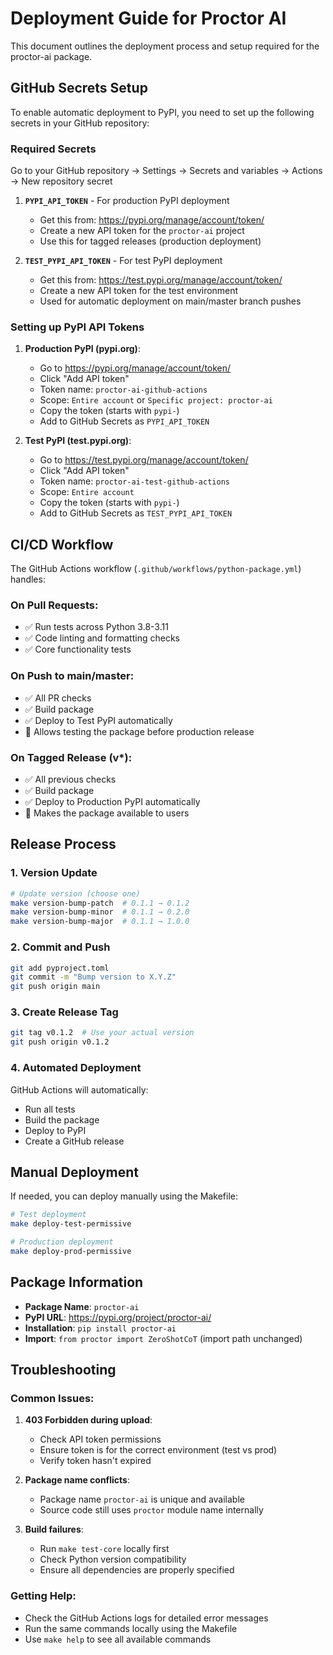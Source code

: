 # Deployment Guide for Proctor AI

This document outlines the deployment process and setup required for the proctor-ai package.

## GitHub Secrets Setup

To enable automatic deployment to PyPI, you need to set up the following secrets in your GitHub repository:

### Required Secrets

Go to your GitHub repository → Settings → Secrets and variables → Actions → New repository secret

1. **`PYPI_API_TOKEN`** - For production PyPI deployment
   - Get this from: https://pypi.org/manage/account/token/
   - Create a new API token for the `proctor-ai` project
   - Use this for tagged releases (production deployment)

2. **`TEST_PYPI_API_TOKEN`** - For test PyPI deployment  
   - Get this from: https://test.pypi.org/manage/account/token/
   - Create a new API token for the test environment
   - Used for automatic deployment on main/master branch pushes

### Setting up PyPI API Tokens

1. **Production PyPI (pypi.org)**:
   - Go to https://pypi.org/manage/account/token/
   - Click "Add API token"
   - Token name: `proctor-ai-github-actions`
   - Scope: `Entire account` or `Specific project: proctor-ai`
   - Copy the token (starts with `pypi-`)
   - Add to GitHub Secrets as `PYPI_API_TOKEN`

2. **Test PyPI (test.pypi.org)**:
   - Go to https://test.pypi.org/manage/account/token/
   - Click "Add API token"  
   - Token name: `proctor-ai-test-github-actions`
   - Scope: `Entire account`
   - Copy the token (starts with `pypi-`)
   - Add to GitHub Secrets as `TEST_PYPI_API_TOKEN`

## CI/CD Workflow

The GitHub Actions workflow (`.github/workflows/python-package.yml`) handles:

### On Pull Requests:
- ✅ Run tests across Python 3.8-3.11
- ✅ Code linting and formatting checks
- ✅ Core functionality tests

### On Push to main/master:
- ✅ All PR checks
- ✅ Build package
- ✅ Deploy to Test PyPI automatically
- 🔧 Allows testing the package before production release

### On Tagged Release (v*):
- ✅ All previous checks
- ✅ Build package
- ✅ Deploy to Production PyPI automatically
- 🚀 Makes the package available to users

## Release Process

### 1. Version Update
```bash
# Update version (choose one)
make version-bump-patch  # 0.1.1 → 0.1.2
make version-bump-minor  # 0.1.1 → 0.2.0  
make version-bump-major  # 0.1.1 → 1.0.0
```

### 2. Commit and Push
```bash
git add pyproject.toml
git commit -m "Bump version to X.Y.Z"
git push origin main
```

### 3. Create Release Tag
```bash
git tag v0.1.2  # Use your actual version
git push origin v0.1.2
```

### 4. Automated Deployment
GitHub Actions will automatically:
- Run all tests
- Build the package  
- Deploy to PyPI
- Create a GitHub release

## Manual Deployment

If needed, you can deploy manually using the Makefile:

```bash
# Test deployment
make deploy-test-permissive

# Production deployment  
make deploy-prod-permissive
```

## Package Information

- **Package Name**: `proctor-ai`
- **PyPI URL**: https://pypi.org/project/proctor-ai/
- **Installation**: `pip install proctor-ai`
- **Import**: `from proctor import ZeroShotCoT` (import path unchanged)

## Troubleshooting

### Common Issues:

1. **403 Forbidden during upload**:
   - Check API token permissions
   - Ensure token is for the correct environment (test vs prod)
   - Verify token hasn't expired

2. **Package name conflicts**:
   - Package name `proctor-ai` is unique and available
   - Source code still uses `proctor` module name internally

3. **Build failures**:
   - Run `make test-core` locally first
   - Check Python version compatibility
   - Ensure all dependencies are properly specified

### Getting Help:

- Check the GitHub Actions logs for detailed error messages
- Run the same commands locally using the Makefile
- Use `make help` to see all available commands